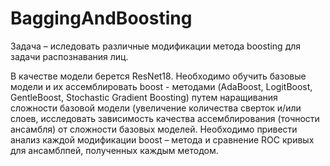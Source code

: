 # BaggingAndBoosting

Задача – иследовать различные модификации метода boosting для задачи распознавания лиц.


В качестве модели берется ResNet18. Необходимо обучить базовые модели и их ассемблировать boost - методами (AdaBoost, LogitBoost, GentleBoost, Stochastic Gradient Boosting) путем наращивания сложности базовой модели (увеличение количества сверток и/или слоев, исследовать зависимость качества ассемблирования (точности ансамбля) от сложности базовых моделей. Необходимо привести анализ каждой модификации boost – метода и сравнение ROC кривых для ансамблпей, полученных каждым методом.

